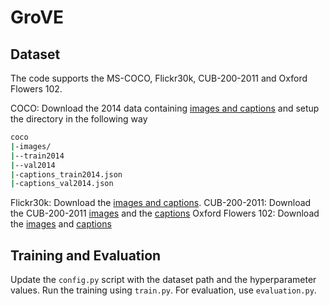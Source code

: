 # GroVE

## Dataset
The code supports the MS-COCO, Flickr30k, CUB-200-2011 and Oxford Flowers 102.

COCO: Download the 2014 data containing [images and captions](https://cocodataset.org/#home) and setup the directory in the following way

```bash
coco
|-images/
|--train2014 
|--val2014 
|-captions_train2014.json 
|-captions_val2014.json
```
Flickr30k: Download the [images and captions](https://www.kaggle.com/datasets/hsankesara/flickr-image-dataset). 
CUB-200-2011: Download the CUB-200-2011 [images](http://www.vision.caltech.edu/datasets/cub_200_2011/) and the [captions](https://drive.google.com/file/d/1O_LtUP9sch09QH3s_EBAgLEctBQ5JBSJ) 
Oxford Flowers 102: Download the [images](https://www.robots.ox.ac.uk/~vgg/data/flowers/102/index.html) and [captions](https://drive.google.com/file/d/0B0ywwgffWnLLcms2WWJQRFNSWXM/view?resourcekey=0-Av8zFbeDDvNcF1sSjDR32w)

## Training and Evaluation
Update the `config.py` script with the dataset path and the hyperparameter values. 
Run the training using `train.py`. For evaluation, use `evaluation.py`.
